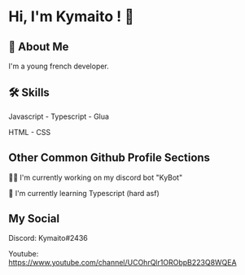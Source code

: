 # Hi, I'm Kymaito ! 👋


## 🚀 About Me
I'm a young french developer. 

## 🛠 Skills
Javascript - Typescript - Glua

HTML - CSS


## Other Common Github Profile Sections
👩‍💻 I'm currently working on my discord bot "KyBot"

🧠 I'm currently learning Typescript (hard asf)

## My Social
Discord: Kymaito#2436

Youtube: https://www.youtube.com/channel/UCOhrQlr1ORObpB223Q8WQEA

<!--
**Kymaito/Kymaito** is a ✨ _special_ ✨ repository because its `README.md` (this file) appears on your GitHub profile.

Here are some ideas to get you started:

- 🔭 I’m currently working on ...
- 🌱 I’m currently learning ...
- 👯 I’m looking to collaborate on ...
- 🤔 I’m looking for help with ...
- 💬 Ask me about ...
- 📫 How to reach me: ...
- 😄 Pronouns: ...
- ⚡ Fun fact: ...
-->
